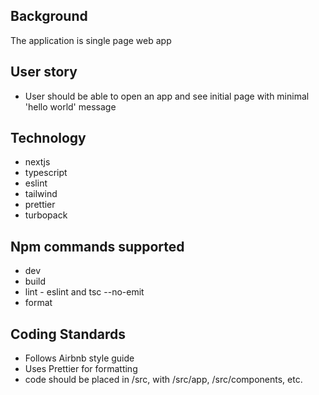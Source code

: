 ## Background

The application is single page web app

## User story

- User should be able to open an app and see initial page with minimal 'hello world' message

## Technology

- nextjs
- typescript
- eslint
- tailwind
- prettier
- turbopack

## Npm commands supported

- dev
- build
- lint - eslint and tsc --no-emit
- format

## Coding Standards

- Follows Airbnb style guide
- Uses Prettier for formatting
- code should be placed in /src, with /src/app, /src/components, etc.
